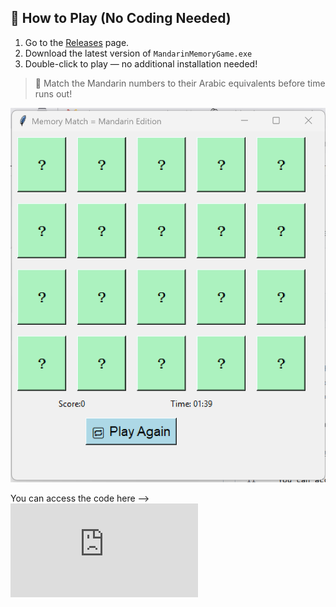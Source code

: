 ## 💾 How to Play (No Coding Needed)

1. Go to the [Releases]([https://github.com/soniaclairesingh/python-projects/releases]) page.
2. Download the latest version of `MandarinMemoryGame.exe`
3. Double-click to play — no additional installation needed!

> 🧠 Match the Mandarin numbers to their Arabic equivalents before time runs out!

![Game Screenshot](memory_match.png)

You can access the code here --> ![Game Python code](https://github.com/soniaclairesingh/python-projects/blob/main/memory_match.py)

